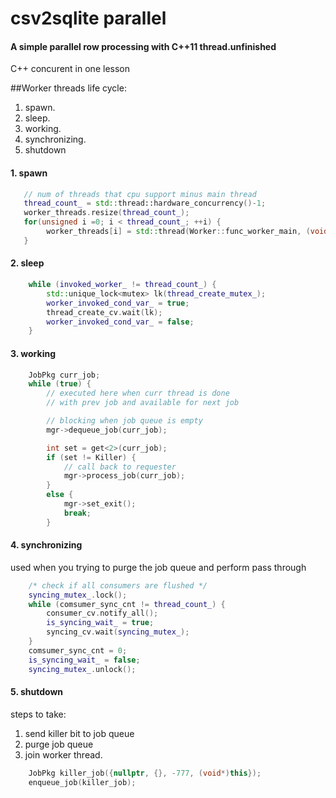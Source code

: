 # csv2sqlite parallel

#### A simple parallel row processing with C++11 thread.unfinished
C++ concurent in one lesson

##Worker threads life cycle:

1. spawn.
2. sleep.
3. working.
4. synchronizing.
5. shutdown

#### 1. spawn
```cpp
   // num of threads that cpu support minus main thread
   thread_count_ = std::thread::hardware_concurrency()-1;
   worker_threads.resize(thread_count_);
   for(unsigned i =0; i < thread_count_; ++i) {
        worker_threads[i] = std::thread(Worker::func_worker_main, (void *) this, i);
   }

```

#### 2. sleep
```cpp   
    while (invoked_worker_ != thread_count_) {
        std::unique_lock<mutex> lk(thread_create_mutex_);
        worker_invoked_cond_var_ = true;
        thread_create_cv.wait(lk);
        worker_invoked_cond_var_ = false;
    }
```

#### 3. working
```cpp
    JobPkg curr_job;
    while (true) {
        // executed here when curr thread is done
        // with prev job and available for next job

        // blocking when job queue is empty
        mgr->dequeue_job(curr_job);

        int set = get<2>(curr_job);
        if (set != Killer) {
            // call back to requester
            mgr->process_job(curr_job);
        }
        else {
            mgr->set_exit();
            break;
        }
```

#### 4. synchronizing
used when you trying to purge the job queue and perform pass through
```cpp
    /* check if all consumers are flushed */
    syncing_mutex_.lock();
    while (comsumer_sync_cnt != thread_count_) {
        consumer_cv.notify_all();
        is_syncing_wait_ = true;
        syncing_cv.wait(syncing_mutex_);
    }
    comsumer_sync_cnt = 0;
    is_syncing_wait_ = false;
    syncing_mutex_.unlock();
```
#### 5. shutdown
steps to take:
1. send killer bit to job queue
2. purge job queue
3. join worker thread.
```cpp
    JobPkg killer_job({nullptr, {}, -777, (void*)this});
    enqueue_job(killer_job);
```
